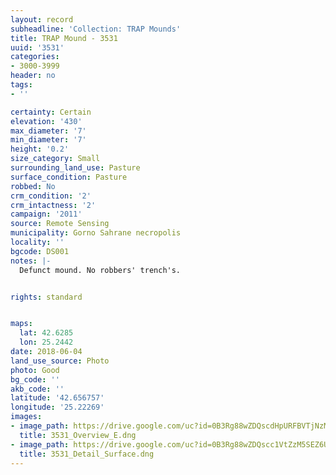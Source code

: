 ```yaml
---
layout: record
subheadline: 'Collection: TRAP Mounds'
title: TRAP Mound - 3531
uuid: '3531'
categories:
- 3000-3999
header: no
tags:
- ''

certainty: Certain
elevation: '430'
max_diameter: '7'
min_diameter: '7'
height: '0.2'
size_category: Small
surrounding_land_use: Pasture
surface_condition: Pasture
robbed: No
crm_condition: '2'
crm_intactness: '2'
campaign: '2011'
source: Remote Sensing
municipality: Gorno Sahrane necropolis
locality: ''
bgcode: DS001
notes: |-
  Defunct mound. No robbers' trench's.


rights: standard


maps:
  lat: 42.6285
  lon: 25.2442
date: 2018-06-04
land_use_source: Photo
photo: Good
bg_code: ''
akb_code: ''
latitude: '42.656757'
longitude: '25.22269'
images:
- image_path: https://drive.google.com/uc?id=0B3Rg88wZDQscdHpURFBVTjNzM2c
  title: 3531_Overview_E.dng
- image_path: https://drive.google.com/uc?id=0B3Rg88wZDQscc1VtZzM5SEZ6U3c
  title: 3531_Detail_Surface.dng
---
```

